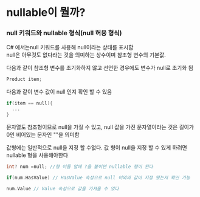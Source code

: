 # nullable이 뭘까?

### null 키워드와 nullable 형식(null 허용 형식)

C# 에서는null 키워드를 사용해 null이라는 상태를 표시함
<br>
null은 아무것도 없다라는 것을 의미하는 상수이며 참조형 변수의 기본값.

다음과 같이 참조형 변수를 초기화하지 않고 선언한 경우에도 변수가 null로 초기화 됨

```cpp
Product item;
```

다음과 같이 변수 값이 null 인지 확인 할 수 있음

```cpp
if(item == null){
  ...
}
```

문자열도 참조형이므로 null을 가질 수 있고, null 값을 가진 문자열이라는 것은 길이가 0인 비어있는 문자인 ""을 의미함

값형에는 일반적으로 null을 지정 할 수없다. 값 형이 null을 지정 할 수 있게 하려면 nullable 형을 사용해야한다

```cpp
int? num =null; //형 이름 앞에 ?을 붙이면 nullable 형이 된다

if(num.HasValue) // HasValue 속성으로 null 이외의 값이 지정 됐는지 확인 가능

num.Value // Value 속성으로 값을 가져올 수 있다
```

